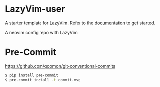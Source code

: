 # LazyVim-user

A starter template for [LazyVim](https://github.com/LazyVim/LazyVim).
Refer to the [documentation](https://lazyvim.github.io/installation) to get started.

A neovim config repo with LazyVim


# Pre-Commit

https://github.com/qoomon/git-conventional-commits

```bash
$ pip install pre-commit
$ pre-commit install -t commit-msg
```